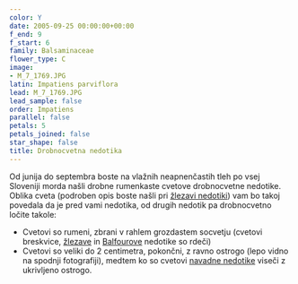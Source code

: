 ```yaml
---
color: Y
date: 2005-09-25 00:00:00+00:00
f_end: 9
f_start: 6
family: Balsaminaceae
flower_type: C
image:
- M_7_1769.JPG
latin: Impatiens parviflora
lead: M_7_1769.JPG
lead_sample: false
order: Impatiens
parallel: false
petals: 5
petals_joined: false
star_shape: false
title: Drobnocvetna nedotika
---
```

Od junija do septembra boste na vlažnih neapnenčastih tleh po vsej Sloveniji morda našli drobne rumenkaste cvetove drobnocvetne nedotike. Oblika cveta (podroben opis boste našli pri [žlezavi nedotiki](../impatiensglandulifera/)) vam bo takoj povedala da je pred vami nedotika, od drugih nedotik pa drobnocvetno  ločite takole:

-   Cvetovi so rumeni, zbrani v rahlem grozdastem socvetju (cvetovi breskvice, [žlezave](../impatiensglandulifera/) in [Balfourove](../impatiensbalfourii/) nedotike so rdeči)
-   Cvetovi so veliki do 2 centimetra, pokončni, z ravno ostrogo (lepo vidno na spodnji fotografiji), medtem ko so cvetovi [navadne nedotike](../impatiensnoli-tangere/) viseči z ukrivljeno ostrogo.
